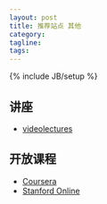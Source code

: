 ```yaml
---
layout: post
title: 推荐站点 其他
category:
tagline:
tags:
---
```

{% include JB/setup %}

## 讲座

+ [videolectures](http://videolectures.net/)

## 开放课程

+ [Coursera](https://www.coursera.org/)
+ [Stanford Online](http://online.stanford.edu/)
